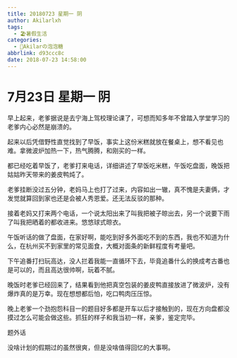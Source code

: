 ```yaml
---
title: 20180723 星期一 阴
author: Akilarlxh
tags:
  - 🏖️暑假生活
categories:
  - 🍬Akilarの泡泡糖
abbrlink: d93ccc8c
date: 2018-07-23 14:58:00
---
```

# 7月23日 星期一 阴

早上起来，老爹据说是去宁海上驾校理论课了，可想而知多年不曾踏入学堂学习的老爹内心必然是崩溃的。

起来以后凭借野性直觉找到了早饭，事实上这份米糕就放在餐桌上，想不看见也难。拿微波炉加热一下，热气腾腾，和刚买的一样。

都已经吃着早饭了，老爹打来电话，详细讲述了早饭吃米糕，午饭吃盘面，晚饭把姑姑昨天带来的姜皮鸭炖了。

老爹挂断没过五分钟，老妈马上也打了过来，内容如出一辙，真不愧是夫妻俩，才发觉就算回到家也还是会被人秀恩爱。还无法反驳的那种。

接着老妈又打来两个电话，一个说太阳出来了叫我把被子晾出去，另一个说要下雨了叫我把晒着的都收进来。悠悠球式晾衣。

午饭听话的做了盘面，在家好啊，能吃到好多外面吃不到的东西，我也不知道为什么，在杭州买不到家里的常见面食，大概对面条的新鲜程度有考量吧。

下午追番打扫玩高达，没人拦着我能一直循环下去，毕竟追番什么的换成考古番也是可以的，而且高达很帅啊，玩着不腻。

晚饭时老爹已经回来了，结果看到他把真空包装的姜皮鸭直接放进了微波炉，没有爆炸真的是万幸。现在想想都后怕，吃口鸭肉压压惊。

晚上老爹一个劲抱怨科目一的题目好多都是开车以后才接触到的，现在方向盘都没摸过怎么可能会做这些。抓狂的样子和我当初一样，亲爹，鉴定完毕。

题外话

没啥计划的假期过的虽然很爽，但是没啥值得回忆的大事啊。